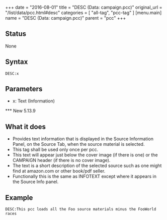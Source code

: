 +++
date = "2016-08-01"
title = "DESC (Data: campaign.pcc)"
original_url = "/list/data/pcc.html#desc"
categories = [ "all-tag", "pcc-tag" ]
[menu.main]
    name = "DESC (Data: campaign.pcc)"
    parent = "pcc"
+++

## Status

None

## Syntax

`DESC:x`

## Parameters

-   x: Text (Information)



<span id="desc"></span> \*\*\* New 5.13.9

What it does
------------

-   Provides text information that is displayed in the Source
    Information Panel, on the Source Tab, when the source material
    is selected.
-   This tag shall be used only once per pcc.
-   This text will appear just below the cover image (if there is one)
    or the CAMPAIGN header (if there is no cover image).
-   The text is a short description of the selected source such as one
    might find at amazon.com or other book/pdf seller.
-   Functionally this is the same as INFOTEXT except where it appears in
    the Source Info panel.

Example
-------

`DESC:This pcc loads all the Foo source materials minus the FooWorld races`

